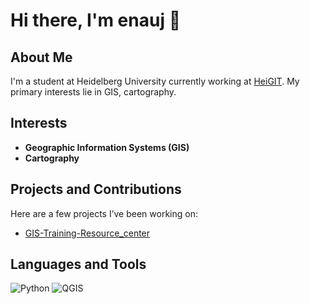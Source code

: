  
# Hi there, I'm enauj 👋

## About Me
I'm a student at Heidelberg University currently working at [HeiGIT](heigit.org). My primary interests lie in GIS, cartography. 

## Interests
- **Geographic Information Systems (GIS)**
- **Cartography**

## Projects and Contributions
Here are a few projects I’ve been working on:

- [GIS-Training-Resource_center](https://github.com/GIScience/gis-training-resource-center)

## Languages and Tools
![Python](https://img.shields.io/badge/Python-3776AB?style=for-the-badge&logo=python&logoColor=white)
![QGIS](https://img.shields.io/badge/QGIS-3.10-F89F2C?style=for-the-badge&logo=qgis&logoColor=white)
